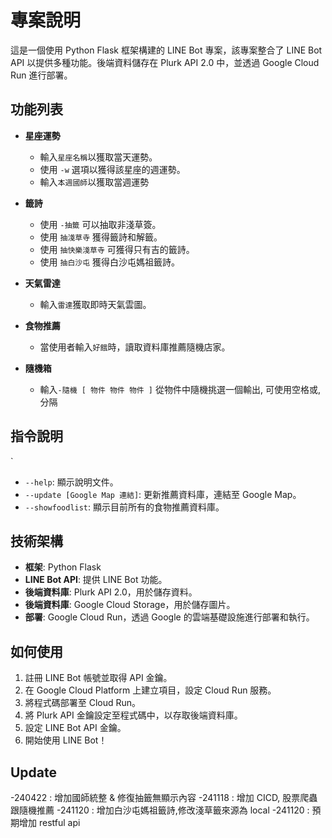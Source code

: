 # 專案說明

這是一個使用 Python Flask 框架構建的 LINE Bot 專案，該專案整合了 LINE Bot API 以提供多種功能。後端資料儲存在 Plurk API 2.0 中，並透過 Google Cloud Run 進行部署。

## 功能列表

- **星座運勢**

  - 輸入`星座名稱`以獲取當天運勢。
  - 使用 `-w` 選項以獲得該星座的週運勢。
  - 輸入`本週國師`以獲取當週運勢

- **籤詩**

  - 使用 `-抽籤` 可以抽取非淺草簽。
  - 使用 `抽淺草寺` 獲得籤詩和解籤。
  - 使用 `抽快樂淺草寺` 可獲得只有吉的籤詩。
  - 使用 `抽白沙屯` 獲得白沙屯媽祖籤詩。

- **天氣雷達**

  - 輸入`雷達`獲取即時天氣雲圖。

- **食物推薦**

  - 當使用者輸入`好餓`時，讀取資料庫推薦隨機店家。

- **隨機箱**
  - 輸入`-隨機 [ 物件 物件 物件 ]` 從物件中隨機挑選一個輸出, 可使用空格或,分隔

## 指令說明

`

- `--help`: 顯示說明文件。
- `--update [Google Map 連結]`: 更新推薦資料庫，連結至 Google Map。
- `--showfoodlist`: 顯示目前所有的食物推薦資料庫。

## 技術架構

- **框架**: Python Flask
- **LINE Bot API**: 提供 LINE Bot 功能。
- **後端資料庫**: Plurk API 2.0，用於儲存資料。
- **後端資料庫**: Google Cloud Storage，用於儲存圖片。
- **部署**: Google Cloud Run，透過 Google 的雲端基礎設施進行部署和執行。

## 如何使用

1. 註冊 LINE Bot 帳號並取得 API 金鑰。
2. 在 Google Cloud Platform 上建立項目，設定 Cloud Run 服務。
3. 將程式碼部署至 Cloud Run。
4. 將 Plurk API 金鑰設定至程式碼中，以存取後端資料庫。
5. 設定 LINE Bot API 金鑰。
6. 開始使用 LINE Bot！

## Update

-240422 : 增加國師統整 & 修復抽籤無顯示內容
-241118 : 增加 CICD, 股票爬蟲跟隨機推薦
-241120 : 增加白沙屯媽祖籤詩,修改淺草籤來源為 local
-241120 : 預期增加 restful api

